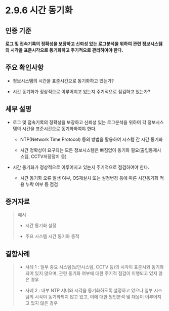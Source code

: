 # 2.9.6 시간 동기화

## 인증 기준

**로그 및 접속기록의 정확성을 보장하고 신뢰성 있는 로그분석을 위하여 관련 정보시스템의 시각을 표준시각으로 동기화하고 주기적으로 관리하여야 한다.**

## 주요 확인사항

- 정보시스템의 시간을 표준시간으로 동기화하고 있는가?

- 시간 동기화가 정상적으로 이루어지고 있는지 주기적으로 점검하고 있는가?

## 세부 설명

- 로그 및 접속기록의 정확성을 보장하고 신뢰성 있는 로그분석을 위하여 각 정보시스템의 시간을 표준시간으로 동기화하여야 한다.

    - NTP(Network Time Protocol) 등의 방법을 활용하여 시스템 간 시간 동기화

    - 시간 정확성이 요구되는 모든 정보시스템은 빠짐없이 동기화 필요(출입통제시스템, CCTV저장장치 등)

- 시간 동기화가 정상적으로 이루어지고 있는지 주기적으로 점검하여야 한다.

    - 시간 동기화 오류 발생 여부, OS재설치 또는 설정변경 등에 따른 시간동기화 적용 누락 여부 등 점검

## 증거자료

> 예시
>
> - 시간 동기화 설정
>
> - 주요 시스템 시간 동기화 증적

## 결함사례

> - 사례 1 : 일부 중요 시스템(보안시스템, CCTV 등)의 시각이 표준시와 동기화되어 있지 않으며, 관련 동기화 여부에 대한 주기적 점검이 이행되고 있지 않은 경우
>
> - 사례 2 : 내부 NTP 서버와 시각을 동기화하도록 설정하고 있으나 일부 시스템의 시각이 동기화되지 않고 있고, 이에 대한 원인분석 및 대응이 이루어지고 있지 않은 경우
